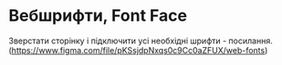 # Вебшрифти, Font Face

Зверстати сторінку і підключити усі необхідні шрифти - посилання. (https://www.figma.com/file/pKSsjdpNxqs0c9Cc0aZFUX/web-fonts)
